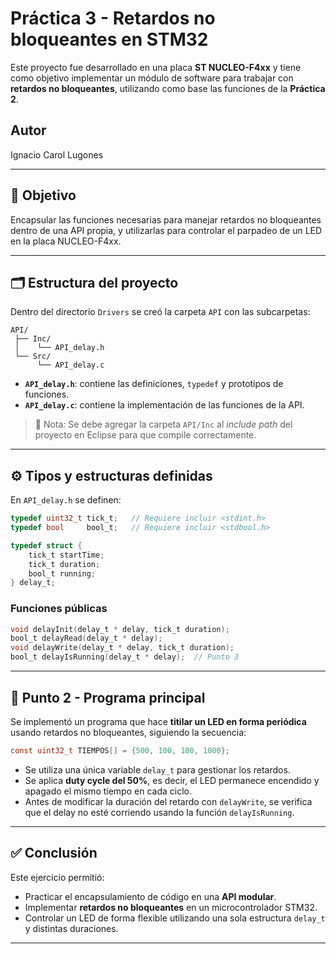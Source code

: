 # Práctica 3 - Retardos no bloqueantes en STM32

Este proyecto fue desarrollado en una placa **ST NUCLEO-F4xx** y tiene como objetivo implementar un módulo de software para trabajar con **retardos no bloqueantes**, utilizando como base las funciones de la **Práctica 2**.

## Autor
Ignacio Carol Lugones

---

## 📌 Objetivo
Encapsular las funciones necesarias para manejar retardos no bloqueantes dentro de una API propia, y utilizarlas para controlar el parpadeo de un LED en la placa NUCLEO-F4xx.

---

## 🗂️ Estructura del proyecto
Dentro del directorio `Drivers` se creó la carpeta `API` con las subcarpetas:

```
API/
 ├── Inc/
 │    └── API_delay.h
 └── Src/
      └── API_delay.c
```

- **`API_delay.h`**: contiene las definiciones, `typedef` y prototipos de funciones.
- **`API_delay.c`**: contiene la implementación de las funciones de la API.

> 🔹 Nota: Se debe agregar la carpeta `API/Inc` al *include path* del proyecto en Eclipse para que compile correctamente.

---

## ⚙️ Tipos y estructuras definidas
En `API_delay.h` se definen:

```c
typedef uint32_t tick_t;   // Requiere incluir <stdint.h>
typedef bool     bool_t;   // Requiere incluir <stdbool.h>

typedef struct {
    tick_t startTime;
    tick_t duration;
    bool_t running;
} delay_t;
```

### Funciones públicas
```c
void delayInit(delay_t * delay, tick_t duration);
bool_t delayRead(delay_t * delay);
void delayWrite(delay_t * delay, tick_t duration);
bool_t delayIsRunning(delay_t * delay);  // Punto 3
```

---

## 🔦 Punto 2 - Programa principal
Se implementó un programa que hace **titilar un LED en forma periódica** usando retardos no bloqueantes, siguiendo la secuencia:

```c
const uint32_t TIEMPOS[] = {500, 100, 100, 1000};
```

- Se utiliza una única variable `delay_t` para gestionar los retardos.
- Se aplica **duty cycle del 50%**, es decir, el LED permanece encendido y apagado el mismo tiempo en cada ciclo.
- Antes de modificar la duración del retardo con `delayWrite`, se verifica que el delay no esté corriendo usando la función `delayIsRunning`.

---

## ✅ Conclusión
Este ejercicio permitió:
- Practicar el encapsulamiento de código en una **API modular**.
- Implementar **retardos no bloqueantes** en un microcontrolador STM32.
- Controlar un LED de forma flexible utilizando una sola estructura `delay_t` y distintas duraciones.

---